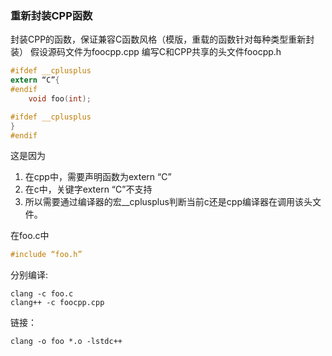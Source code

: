 ### 重新封装CPP函数
封装CPP的函数，保证兼容C函数风格（模版，重载的函数针对每种类型重新封装）
假设源码文件为foocpp.cpp
编写C和CPP共享的头文件foocpp.h
```c
#ifdef __cplusplus
extern “C”{
#endif
	void foo(int);

#ifdef __cplusplus
}
#endif
```
这是因为
1. 在cpp中，需要声明函数为extern “C”
2. 在c中，关键字extern “C”不支持
3. 所以需要通过编译器的宏__cplusplus判断当前c还是cpp编译器在调用该头文件。

在foo.c中
```c
#include “foo.h”
```
分别编译:
```
clang -c foo.c
clang++ -c foocpp.cpp
```
链接：
```
clang -o foo *.o -lstdc++
```
